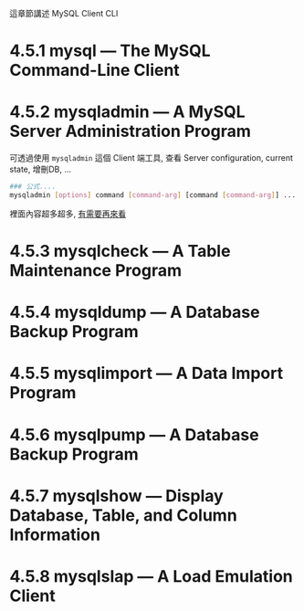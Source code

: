 這章節講述 MySQL Client CLI

# 4.5.1 mysql — The MySQL Command-Line Client
# 4.5.2 mysqladmin — A MySQL Server Administration Program

可透過使用 `mysqladmin` 這個 Client 端工具, 查看 Server configuration, current state, 增刪DB, ...

```bash
### 公式....
mysqladmin [options] command [command-arg] [command [command-arg]] ...
```

裡面內容超多超多, [有需要再來看](https://dev.mysql.com/doc/refman/8.0/en/mysqladmin.html)


# 4.5.3 mysqlcheck — A Table Maintenance Program
# 4.5.4 mysqldump — A Database Backup Program
# 4.5.5 mysqlimport — A Data Import Program
# 4.5.6 mysqlpump — A Database Backup Program
# 4.5.7 mysqlshow — Display Database, Table, and Column Information
# 4.5.8 mysqlslap — A Load Emulation Client
